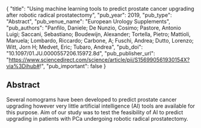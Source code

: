 {
  "title": "Using machine learning tools to predict prostate cancer upgrading after robotic radical prostatectomy",
  "pub_year": 2019,
  "pub_type": "Abstract",
  "pub_venue_name": "European Urology Supplements",
  "pub_authors": "Panfilo, Daniele; De Nunzio, Cosimo; Pastore, Antonio Luigi; Saccani, Sebastiano; Boudewijn, Alexander; Tortella, Pietro; Mattioli, Manuela; Lombardo, Riccardo; Carbone, A; Fuschi, Andrea; Dutto, Lorenzo; Witt, Jorn H; Medvet, Eric; Tubaro, Andrea",
  "pub_doi": "10.1097/01.JU.0000557206.15972.8d",
  "pub_publisher_url": "https://www.sciencedirect.com/science/article/pii/S156990561930154X?via%3Dihub#!",
  "pub_important": false
}

## Abstract
Several nomograms have been developed to predict prostate cancer upgrading however very little artificial intelligence (AI) tools are available for this purpose. Aim of our study was to test the feasibility of AI to predict upgrading in patients with PCa undergoing robotic radical prostatectomy.
